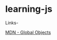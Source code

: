 # learning-js

Links-

[MDN - Global Objects](https://developer.mozilla.org/en-US/docs/Web/JavaScript/Reference/Global_Objects)
